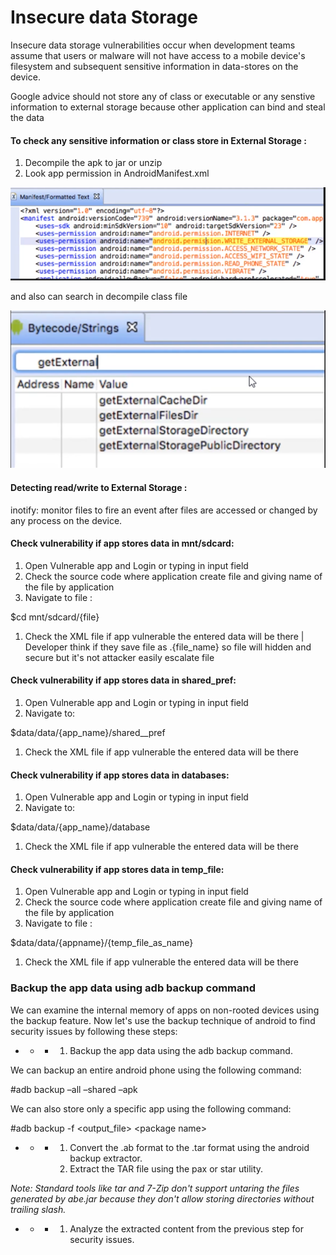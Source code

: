 # Insecure data Storage

Insecure data storage vulnerabilities occur when development teams assume that users or malware will not have access to a mobile device's filesystem and subsequent sensitive information in data-stores on the device.

Google advice should not store any of class or executable or any senstive information to external storage because other application can bind and steal the data

#### To check any sensitive information or class store in External Storage :

1. Decompile the apk to jar or unzip
2. Look app permission in AndroidManifest.xml

![](<../../.gitbook/assets/3 (1).png>)

and also can search in decompile class file

![](<../../.gitbook/assets/4 (1).png>)

#### Detecting read/write to External Storage :

inotify: monitor files to fire an event after files are accessed or changed by any process on the device.

#### Check vulnerability if app stores data in mnt/sdcard:

1. Open Vulnerable app and Login or typing in input field
2. Check the source code where application create file and giving name of the file by application
3. Navigate to file :

$cd mnt/sdcard/{file}

1. Check the XML file if app vulnerable the entered data will be there | Developer think if they save file as .{file\_name} so file will hidden and secure but it's not attacker easily escalate file

#### Check vulnerability if app stores data in shared\_pref:

1. Open Vulnerable app and Login or typing in input field
2. Navigate to:

&#x20;$data/data/{app_name}/shared\__pref

1. Check the XML file if app vulnerable the entered data will be there

#### Check vulnerability if app stores data in databases:

1. Open Vulnerable app and Login or typing in input field
2. Navigate to:

$data/data/{app\_name}/database

1. Check the XML file if app vulnerable the entered data will be there

#### Check vulnerability if app stores data in temp\_file:

1. Open Vulnerable app and Login or typing in input field
2. Check the source code where application create file and giving name of the file by application
3. Navigate to file :

$data/data/{appname}/{temp\_file\_as\_name}

1. Check the XML file if app vulnerable the entered data will be there

### Backup the app data using adb backup command

We can examine the internal memory of apps on non-rooted devices using the backup feature. Now let's use the backup technique of android to find security issues by following these steps:

*
  *
    *
      1. Backup the app data using the adb backup command.

We can backup an entire android phone using the following command:

\#adb backup –all –shared –apk

We can also store only a specific app using the following command:

\#adb backup -f \<output\_file> \<package name>

*
  *
    *
      1. Convert the .ab format to the .tar format using the android backup extractor.
      2. Extract the TAR file using the pax or star utility.

_Note: Standard tools like tar and 7-Zip don't support untaring the files generated by abe.jar because they don't allow storing directories without trailing slash._

*
  *
    *
      1. Analyze the extracted content from the previous step for security issues.
